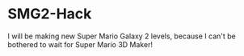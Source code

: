 # SMG2-Hack
I will be making new Super Mario Galaxy 2 levels, because I can't be bothered to wait for Super Mario 3D Maker!
